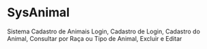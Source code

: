 # SysAnimal
Sistema Cadastro de Animais
Login,
Cadastro de Login,
Cadastro do Animal,
Consultar por Raça ou Tipo de Animal, 
Excluir e Editar
